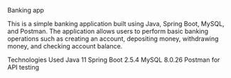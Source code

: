 Banking app

This is a simple banking application built using Java, Spring Boot, MySQL, and Postman. 
The application allows users to perform basic banking operations such as creating an account, depositing money, withdrawing money, and checking account balance.


Technologies Used
Java 11
Spring Boot 2.5.4
MySQL 8.0.26
Postman for API testing
